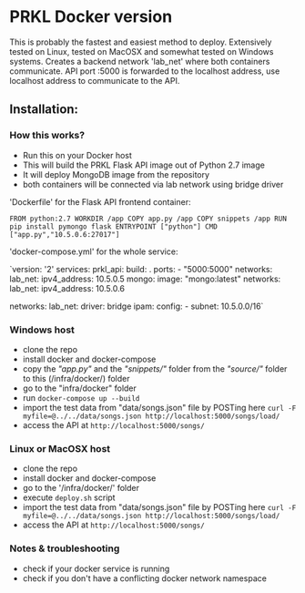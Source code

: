 # PRKL Docker version

This is probably the fastest and easiest method to deploy. Extensively tested on Linux, tested on MacOSX and somewhat tested on Windows systems. Creates a backend network 'lab_net' where both containers communicate. API port :5000 is forwarded to the localhost address, use localhost address to communicate to the API.

## Installation:

### How this works?
- Run this on your Docker host
- This will build the PRKL Flask API image out of Python 2.7 image
- It will deploy MongoDB image from the repository
- both containers will be connected via lab network using bridge driver

'Dockerfile' for the Flask API frontend container:

`FROM python:2.7
WORKDIR /app
COPY app.py /app
COPY snippets /app
RUN pip install pymongo flask
ENTRYPOINT ["python"]
CMD ["app.py","10.5.0.6:27017"]`

'docker-compose.yml' for the whole service:

`version: '2'
services:
  prkl_api:
    build: .
    ports:
     - "5000:5000"
    networks:
      lab_net:
        ipv4_address: 10.5.0.5
  mongo:
    image: "mongo:latest"
    networks:
      lab_net:
        ipv4_address: 10.5.0.6

networks:
  lab_net:
    driver: bridge
    ipam:
     config:
       - subnet: 10.5.0.0/16`


### Windows host

- clone the repo
- install docker and docker-compose
- copy the *"app.py"* and the *"snippets/"* folder from the *"source/"* folder to this (/infra/docker/) folder
- go to the "infra/docker" folder
- run `docker-compose up --build`
- import the test data from "data/songs.json" file by POSTing here `curl -F myfile=@../../data/songs.json http://localhost:5000/songs/load/`
- access the API at `http://localhost:5000/songs/`


### Linux or MacOSX host

- clone the repo
- install docker and docker-compose
- go to the '/infra/docker/' folder
- execute `deploy.sh` script
- import the test data from "data/songs.json" file by POSTing here `curl -F myfile=@../../data/songs.json http://localhost:5000/songs/load/`
- access the API at `http://localhost:5000/songs/`


### Notes & troubleshooting

- check if your docker service is running
- check if you don't have a conflicting docker network namespace
